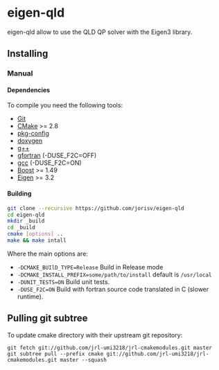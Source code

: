 # eigen-qld

eigen-qld allow to use the QLD QP solver with the Eigen3 library.

## Installing

### Manual

#### Dependencies

To compile you need the following tools:

 * [Git]()
 * [CMake]() >= 2.8
 * [pkg-config]()
 * [doxygen]()
 * [g++]()
 * [gfortran]() (-DUSE_F2C=OFF)
 * [gcc]() (-DUSE_F2C=ON)
 * [Boost](http://www.boost.org/doc/libs/1_58_0/more/getting_started/unix-variants.html) >= 1.49
 * [Eigen](http://eigen.tuxfamily.org/index.php?title=Main_Page) >= 3.2

#### Building

```sh
git clone --recursive https://github.com/jorisv/eigen-qld
cd eigen-qld
mkdir _build
cd _build
cmake [options] ..
make && make intall
```

Where the main options are:

 * `-DCMAKE_BUIlD_TYPE=Release` Build in Release mode
 * `-DCMAKE_INSTALL_PREFIX=some/path/to/install` default is `/usr/local`
 * `-DUNIT_TESTS=ON` Build unit tests.
 * `-DUSE_F2C=ON` Build with fortran source code translated in C (slower runtime).

Pulling git subtree
------

To update cmake directory with their upstream git repository:

```
git fetch git://github.com/jrl-umi3218/jrl-cmakemodules.git master
git subtree pull --prefix cmake git://github.com/jrl-umi3218/jrl-cmakemodules.git master --squash
```
